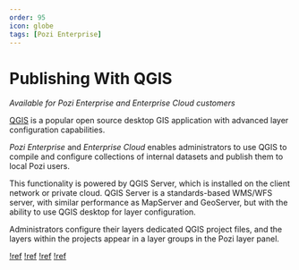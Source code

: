 ```yaml
---
order: 95
icon: globe
tags: [Pozi Enterprise]
---
```


# Publishing With QGIS

*Available for Pozi Enterprise and Enterprise Cloud customers*

[QGIS](https://qgis.org/) is a popular open source desktop GIS application with advanced layer configuration capabilities.

*Pozi Enterprise* and *Enterprise Cloud* enables administrators to use QGIS to compile and configure collections of internal datasets and publish them to local Pozi users.

This functionality is powered by QGIS Server, which is installed on the client network or private cloud. QGIS Server is a standards-based WMS/WFS server, with similar performance as MapServer and GeoServer, but with the ability to use QGIS desktop for layer configuration.

Administrators configure their layers dedicated QGIS project files, and the layers within the projects appear in a layer groups in the Pozi layer panel.

[!ref](./setting-up-qgis/)
[!ref](./managing-qgis-projects/)
[!ref](./configuring-layers/)
[!ref](./configuring-linked-datasets/)
